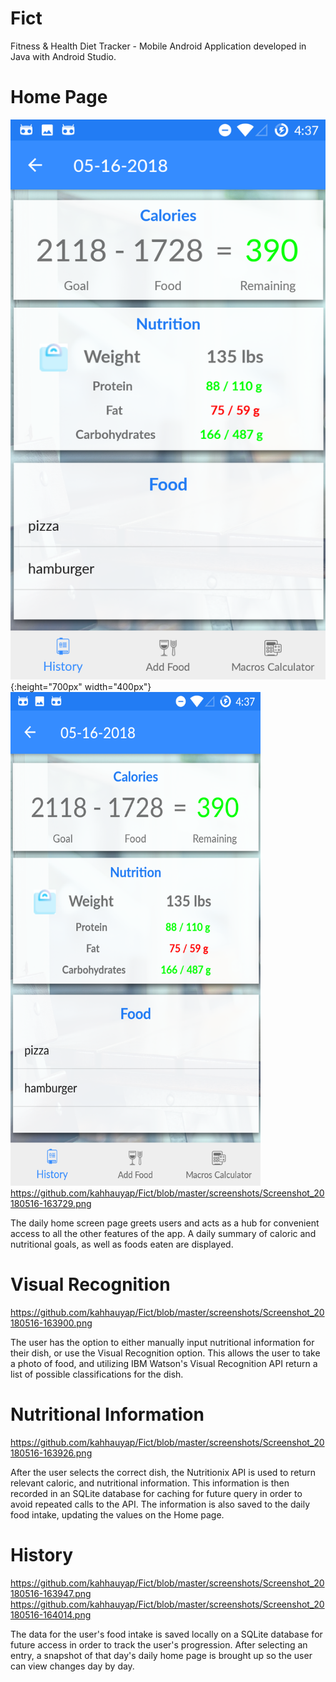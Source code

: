 # Fict
Fitness &amp; Health Diet Tracker - Mobile Android Application developed in Java with Android Studio.


# Home Page
![a](https://github.com/kahhauyap/Fict/blob/master/screenshots/Screenshot_20180516-163729.png){:height="700px" width="400px"}
<img src="https://github.com/kahhauyap/Fict/blob/master/screenshots/Screenshot_20180516-163729.png" width="400" height="790">
https://github.com/kahhauyap/Fict/blob/master/screenshots/Screenshot_20180516-163729.png

The daily home screen page greets users and acts as a hub for convenient access to all the other features of the app. A daily summary of caloric and nutritional goals, as well as foods eaten are displayed.  

# Visual Recognition
https://github.com/kahhauyap/Fict/blob/master/screenshots/Screenshot_20180516-163900.png

The user has the option to either manually input nutritional information for their dish, or use the Visual Recognition option. This allows the user to take a photo of food, and utilizing IBM Watson's Visual Recognition API return a list of possible classifications for the dish.

# Nutritional Information
https://github.com/kahhauyap/Fict/blob/master/screenshots/Screenshot_20180516-163926.png

After the user selects the correct dish, the Nutritionix API is used to return relevant caloric, and nutritional information. This information is then recorded in an SQLite database for caching for future query in order to avoid repeated calls to the API. The information is also saved to the daily food intake, updating the values on the Home page.

# History

https://github.com/kahhauyap/Fict/blob/master/screenshots/Screenshot_20180516-163947.png
https://github.com/kahhauyap/Fict/blob/master/screenshots/Screenshot_20180516-164014.png

The data for the user's food intake is saved locally on a SQLite database for future access in order to track the user's progression. After selecting an entry, a snapshot of that day's daily home page is brought up so the user can view changes day by day.
